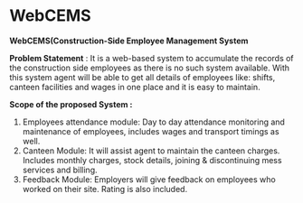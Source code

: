 # WebCEMS
**WebCEMS(Construction-Side Employee Management System**

**Problem Statement** : It is a web-based system to accumulate the records of the
construction side employees as there is no such system available. With this system agent will
be able to get all details of employees like: shifts, canteen facilities and wages in one place
and it is easy to maintain.

**Scope of the proposed System :**
1. Employees attendance module: Day to day attendance monitoring and maintenance
of employees, includes wages and transport timings as well.
2. Canteen Module: It will assist agent to maintain the canteen charges. Includes
monthly charges, stock details, joining & discontinuing mess services and billing.
3. Feedback Module: Employers will give feedback on employees who worked on their
site. Rating is also included.
